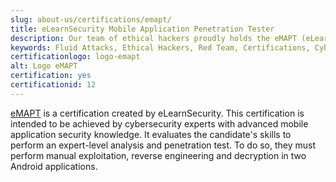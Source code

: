 ```yaml
---
slug: about-us/certifications/emapt/
title: eLearnSecurity Mobile Application Penetration Tester
description: Our team of ethical hackers proudly holds the eMAPT (eLearnSecurity Mobile Application Penetration Tester) certification, among many others.
keywords: Fluid Attacks, Ethical Hackers, Red Team, Certifications, Cybersecurity, Pentesters, Whitehat Hackers, EMAPT
certificationlogo: logo-emapt
alt: Logo eMAPT
certification: yes
certificationid: 12
---
```


[eMAPT](https://elearnsecurity.com/product/emapt-certification/)
is a certification created by eLearnSecurity.
This certification is intended to be achieved
by cybersecurity experts
with advanced mobile application security knowledge.
It evaluates the candidate's skills
to perform an expert-level analysis and penetration test.
To do so,
they must perform manual exploitation,
reverse engineering and decryption
in two Android applications.
